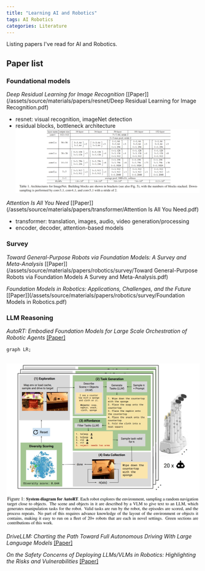 ```yaml
---
title: "Learning AI and Robotics"
tags: AI Robotics
categories: Literature
---
```


Listing papers I've read for AI and Robotics. 

## Paper list


### Foundational models

_Deep Residual Learning for Image Recognition_ [[Paper]](/assets/source/materials/papers/resnet/Deep Residual Learning for Image Recognition.pdf)
 - resnet: visual recognition, imageNet detection
 - residual blocks, bottleneck architecture
![img](/assets/source/image/blog/resnet-arch.png)


_Attention Is All You Need_ [[Paper]](/assets/source/materials/papers/transformer/Attention Is All You Need.pdf)
 - transformer: translation, images, audio, video generation/processing
 - encoder, decoder, attention-based models

### Survey

_Toward General-Purpose Robots via Foundation Models: A Survey and Meta-Analysis_ [[Paper]](/assets/source/materials/papers/robotics/survey/Toward General-Purpose Robots via Foundation Models A Survey and Meta-Analysis.pdf)

_Foundation Models in Robotics: Applications, Challenges, and the Future_ [[Paper]](/assets/source/materials/papers/robotics/survey/Foundation Models in Robotics.pdf)

### LLM Reasoning

_AutoRT: Embodied Foundation Models for Large Scale Orchestration of Robotic Agents_ [[Paper]](/assets/source/materials/papers/robotics/reasoning/AutoRT.pdf)

```mermaid
graph LR;
    
```
![img](/assets/source/image/blog/autort-arch.png)

_DriveLLM: Charting the Path Toward Full Autonomous Driving With Large Language Models_ [[Paper]](/assets/source/materials/papers/robotics/reasoning/DriveLLM_Charting_the_Path_Toward_Full_Autonomous_Driving_With_Large_Language_Models.pdf)

_On the Safety Concerns of Deploying LLMs/VLMs in Robotics: Highlighting the Risks and Vulnerabilities_ [[Paper]](/assets/source/materials/papers/robotics/reasoning/On%20the%20Safety%20Concerns%20of%20Deploying%20LLMs%20VLMs%20in%20Robotics.pdf)